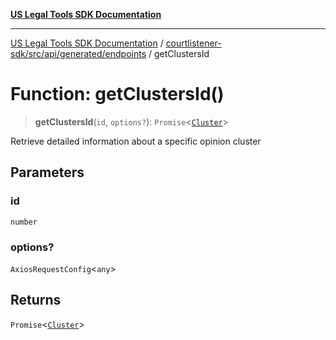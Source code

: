 [**US Legal Tools SDK Documentation**](../../../../../../README.md)

***

[US Legal Tools SDK Documentation](../../../../../../README.md) / [courtlistener-sdk/src/api/generated/endpoints](../README.md) / getClustersId

# Function: getClustersId()

> **getClustersId**(`id`, `options?`): `Promise`\<[`Cluster`](../../model/interfaces/Cluster.md)\>

Retrieve detailed information about a specific opinion cluster

## Parameters

### id

`number`

### options?

`AxiosRequestConfig`\<`any`\>

## Returns

`Promise`\<[`Cluster`](../../model/interfaces/Cluster.md)\>
